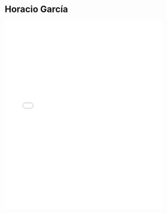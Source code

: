 # Horacio García

<MDXLayout>
  <embed src="/assets/files/Horacio%20Garcia%20Lergo-cfa8b01a3cd2fbcae1b691701007803d.pdf" type="application/pdf" width="100%" height="600px" />
</MDXLayout>
